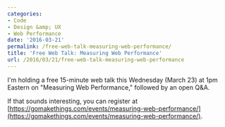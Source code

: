 ```yaml
---
categories:
- Code
- Design &amp; UX
- Web Performance
date: '2016-03-21'
permalink: /free-web-talk-measuring-web-performance/
title: 'Free Web Talk: Measuring Web Performance'
url: /2016/03/21/free-web-talk-measuring-web-performance
---
```


I'm holding a free 15-minute web talk this Wednesday (March 23) at 1pm Eastern on "Measuring Web Performance," followed by an open Q&A.

If that sounds interesting, you can register at [https://gomakethings.com/events/measuring-web-performance/](https://gomakethings.com/events/measuring-web-performance/).